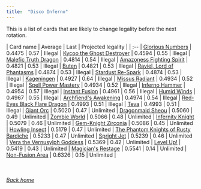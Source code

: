 ```yaml
---
title:  "Disco Inferno"
---
```


This is a list of cards that are likely to change legality before the next rotation.

| Card name | Average | Last | Projected legality |
| :-- |
[Glorious Numbers](https://db.ygoprodeck.com/card/?search=Glorious%20Numbers) | 0.4475 | 0.57 | Illegal |
[Kycoo the Ghost Destroyer](https://db.ygoprodeck.com/card/?search=Kycoo%20the%20Ghost%20Destroyer) | 0.4594 | 0.55 | Illegal |
[Malefic Truth Dragon](https://db.ygoprodeck.com/card/?search=Malefic%20Truth%20Dragon) | 0.4814 | 0.54 | Illegal |
[Amazoness Fighting Spirit](https://db.ygoprodeck.com/card/?search=Amazoness%20Fighting%20Spirit) | 0.4821 | 0.53 | Illegal |
[Buten](https://db.ygoprodeck.com/card/?search=Buten) | 0.4821 | 0.53 | Illegal |
[Raviel, Lord of Phantasms](https://db.ygoprodeck.com/card/?search=Raviel,%20Lord%20of%20Phantasms) | 0.4874 | 0.53 | Illegal |
[Stardust Re-Spark](https://db.ygoprodeck.com/card/?search=Stardust%20Re-Spark) | 0.4874 | 0.53 | Illegal |
[Kageningen](https://db.ygoprodeck.com/card/?search=Kageningen) | 0.4927 | 0.64 | Illegal |
[Missus Radiant](https://db.ygoprodeck.com/card/?search=Missus%20Radiant) | 0.4934 | 0.52 | Illegal |
[Spell Power Mastery](https://db.ygoprodeck.com/card/?search=Spell%20Power%20Mastery) | 0.4934 | 0.52 | Illegal |
[Inferno Hammer](https://db.ygoprodeck.com/card/?search=Inferno%20Hammer) | 0.4954 | 0.57 | Illegal |
[Instant Fusion](https://db.ygoprodeck.com/card/?search=Instant%20Fusion) | 0.4961 | 0.56 | Illegal |
[Humid Winds](https://db.ygoprodeck.com/card/?search=Humid%20Winds) | 0.4967 | 0.55 | Illegal |
[Archfiend's Awakening](https://db.ygoprodeck.com/card/?search=Archfiend's%20Awakening) | 0.4974 | 0.54 | Illegal |
[Red-Eyes Black Flare Dragon](https://db.ygoprodeck.com/card/?search=Red-Eyes%20Black%20Flare%20Dragon) | 0.4993 | 0.51 | Illegal |
[Teva](https://db.ygoprodeck.com/card/?search=Teva) | 0.4993 | 0.51 | Illegal |
[Giant Orc](https://db.ygoprodeck.com/card/?search=Giant%20Orc) | 0.5020 | 0.47 | Unlimited |
[Dragonmaid Sheou](https://db.ygoprodeck.com/card/?search=Dragonmaid%20Sheou) | 0.5060 | 0.49 | Unlimited |
[Zombie World](https://db.ygoprodeck.com/card/?search=Zombie%20World) | 0.5066 | 0.48 | Unlimited |
[Infernity Knight](https://db.ygoprodeck.com/card/?search=Infernity%20Knight) | 0.5079 | 0.46 | Unlimited |
[Gem-Knight Zirconia](https://db.ygoprodeck.com/card/?search=Gem-Knight%20Zirconia) | 0.5086 | 0.45 | Unlimited |
[Howling Insect](https://db.ygoprodeck.com/card/?search=Howling%20Insect) | 0.5179 | 0.47 | Unlimited |
[The Phantom Knights of Rusty Bardiche](https://db.ygoprodeck.com/card/?search=The%20Phantom%20Knights%20of%20Rusty%20Bardiche) | 0.5233 | 0.47 | Unlimited |
[Spright Jet](https://db.ygoprodeck.com/card/?search=Spright%20Jet) | 0.5239 | 0.46 | Unlimited |
[Vera the Vernusylph Goddess](https://db.ygoprodeck.com/card/?search=Vera%20the%20Vernusylph%20Goddess) | 0.5369 | 0.42 | Unlimited |
[Level Up!](https://db.ygoprodeck.com/card/?search=Level%20Up!) | 0.5419 | 0.43 | Unlimited |
[Magician's Restage](https://db.ygoprodeck.com/card/?search=Magician's%20Restage) | 0.5541 | 0.14 | Unlimited |
[Non-Fusion Area](https://db.ygoprodeck.com/card/?search=Non-Fusion%20Area) | 0.6326 | 0.15 | Unlimited |

<br>

###### [Back home](index)